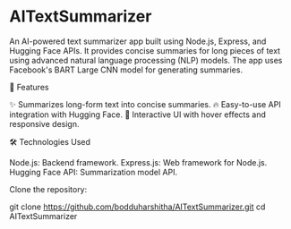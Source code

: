 # AITextSummarizer
An AI-powered text summarizer app built using Node.js, Express, and Hugging Face APIs. It provides concise summaries for long pieces of text using advanced natural language processing (NLP) models. 
The app uses Facebook's BART Large CNN model for generating summaries.

🚀 Features

✨ Summarizes long-form text into concise summaries.
🔥 Easy-to-use API integration with Hugging Face.
🎨 Interactive UI with hover effects and responsive design.

🛠️ Technologies Used

Node.js: Backend framework.
Express.js: Web framework for Node.js.
Hugging Face API: Summarization model API.

Clone the repository:

git clone https://github.com/bodduharshitha/AITextSummarizer.git
cd AITextSummarizer
